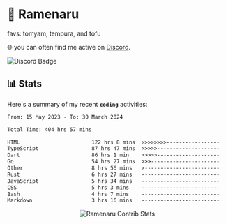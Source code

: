 # 🍜 Ramenaru
favs: tomyam, tempura, and tofu

🌐 you can often find me active on [Discord](https://discordapp.com/users/503291004200157185).

![Discord Badge](https://dcbadge.vercel.app/api/shield/503291004200157185)

## 📊 Stats

Here's a summary of my recent **`coding`** activities:

<!--START_SECTION:waka-->

```txt
From: 15 May 2023 - To: 30 March 2024

Total Time: 404 hrs 57 mins

HTML                       122 hrs 8 mins  >>>>>>>>-----------------   30.16 %
TypeScript                 87 hrs 47 mins  >>>>>--------------------   21.68 %
Dart                       86 hrs 1 min    >>>>>--------------------   21.24 %
Go                         54 hrs 27 mins  >>>----------------------   13.45 %
Other                      8 hrs 56 mins   >------------------------   02.21 %
Rust                       6 hrs 27 mins   -------------------------   01.59 %
JavaScript                 5 hrs 34 mins   -------------------------   01.38 %
CSS                        5 hrs 3 mins    -------------------------   01.25 %
Bash                       4 hrs 7 mins    -------------------------   01.02 %
Markdown                   3 hrs 16 mins   -------------------------   00.81 %
```

<!--END_SECTION:waka-->

<div style="text-align: center;">
   <img align="center" src="https://github-readme-streak-stats.herokuapp.com/?user=Ramenaru&theme=dark&card_width=520" alt="Ramenaru Contrib Stats" />
</div>

